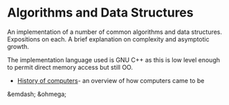 # Algorithms and Data Structures

An implementation of a number of common algorithms and data structures. Expositions on each. A brief explanation on complexity and asymptotic growth.

The implementation language used is GNU C++ as this is low level enough to permit direct memory access but still OO.


- [History of computers](/history.md)- an overview of how computers came to be


&emdash; &ohmega;
